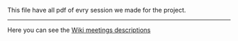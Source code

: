  This file have all pdf of evry session we made for the project.
***
Here you can see the [Wiki meetings descriptions](https://github.com/angeliszotis/ExamIt/wiki/Meetings)
